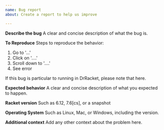 ```yaml
---
name: Bug report
about: Create a report to help us improve

---
```


**Describe the bug**
A clear and concise description of what the bug is.

**To Reproduce**
Steps to reproduce the behavior:
1. Go to '...'
2. Click on '....'
3. Scroll down to '....'
4. See error

If this bug is particular to running in DrRacket, please note that here.

**Expected behavior**
A clear and concise description of what you expected to happen.

**Racket version**
Such as 6.12, 7.6[cs], or a snapshot

**Operating System**
Such as Linux, Mac, or Windows, including the version.

**Additional context**
Add any other context about the problem here.
